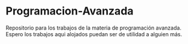 # Programacion-Avanzada
Repositorio para los trabajos de la materia de programación avanzada.
Espero los trabajos aqui alojados puedan ser de utilidad a alguien  más.
